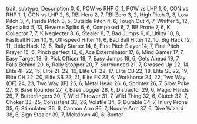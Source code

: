 trait, subtype, Description
0, 0, POW vs RHP
0, 1, POW vs LHP
1, 0, CON vs RHP
1, 1, CON vs LHP
2, 6, RBI Hero
2, 7, RBI Zero
3, 2, High Pitch
3, 3, Low Pitch
3, 4, Inside Pitch
3, 5, Outside Pitch
4, 6, Tough Out
4, 7, Whiffer
5, 12, Specialist
5, 13, Reverse Splits
6, 6, Composed
6, 7, BB Prone
7, 6, K Collector
7, 7, K Neglecter
8, 6, Stealer
8, 7, Bad Jumps
9, 6, Utility
10, 8, Fastball Hitter
10, 9, Off-speed Hitter
11, 6, Bad Ball Hitter
12, 10, Big Hack
12, 11, Little Hack
13, 6, Rally Starter
14, 6, First Pitch Slayer
14, 7, First Pitch Prayer
15, 6, Pinch perfect
16, 6, Ace Exterminator
17, 6, Mind Gamer
17, 7, Easy Target
18, 6, Pick Officer
18, 7, Easy Jumps
19, 6, Gets Ahead
19, 7, Falls Behind
20, 6, Rally Stopper
20, 7, Surrounded
21, 7, Crossed Up
22, 14, Elite 4F
22, 15, Elite 2F
22, 16, Elite CF
22, 17, Elite CB
22, 18, Elite SL
22, 19, Elite CH
22, 20, Elite SB
22, 21, Elite FK
23, 6, Workhorse
24, 22, Two Way (OF)
24, 23, Two Way (IF)
25, 6, Metal Head
26, 6, Sprinter
26, 7, Slow Poke
27, 6, Base Rounder
27, 7, Base Jogger
28, 6, Distractor
29, 6, Magic Hands
29, 7, Butterfingers
30, 7, Wild Thrower
31, 7, Wild Thing
32, 6, Clutch
32, 7, Choker
33, 25, Consistent
33, 26, Volatile
34, 6, Durable
34, 7, Injury Prone
35, 6, Stimulated
36, 6, Cannon Arm
36, 7, Noodle Arm
37, 6, Dive Wizard
38, 6, Sign Stealer
39, 7, Meltdown
40, 6, Bunter
